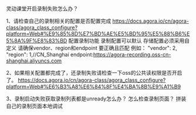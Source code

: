 灵动课堂开启录制失败怎么办？

1、请检查自己的录制相关的配置是否配置完成 https://docs.agora.io/cn/agora-class/agora_class_configure?platform=Web#%E9%85%8D%E7%BD%AE%E5%BD%95%E5%88%B6%E5%8A%9F%E8%83%BD
配置录制功能
录制配置可以默认
存储配置必须采用自定义
请确保vendor、region和endpoint 要正确且匹配
例如：
"vendor": 2,
"region": 1,//CN_Shanghai
endpoint:https://agora-recording.oss-cn-shanghai.aliyuncs.com

2、如果相关配置都完成了，还录制失败请检查一下oss的公共读权限是否开启了。
https://docs.agora.io/cn/agora-class/agora_class_configure?platform=Web#%E6%B3%A8%E6%84%8F%E4%BA%8B%E9%A1%B9


3、录制启动失败获取录制列表都是unready怎么办？
怎么检查录制页面？
拼装自己的录制页面本地调试




